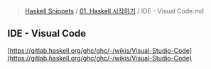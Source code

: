 > [Haskell Snippets](../README.md) / [01. Haskell 시작하기](README.md) / IDE - Visual Code.md
## IDE - Visual Code
[https://gitlab.haskell.org/ghc/ghc/-/wikis/Visual-Studio-Code](https://gitlab.haskell.org/ghc/ghc/-/wikis/Visual-Studio-Code)